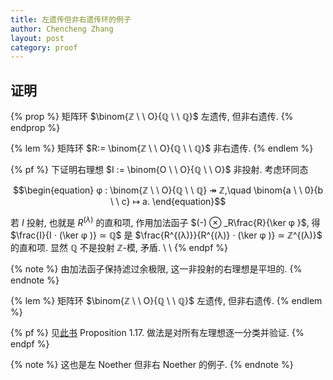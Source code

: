 ```yaml
---
title: 左遗传但非右遗传环的例子
author: Chencheng Zhang
layout: post
category: proof
---
```


## 证明

{% prop %}
矩阵环 $\binom{ℤ \ \ O}{ℚ \ \ ℚ}$ 左遗传, 但非右遗传.
{% endprop %}

{% lem %}
矩阵环 $R:= \binom{ℤ \ \ O}{ℚ \ \ ℚ}$ 非右遗传.
{% endlem %}

{% pf %}
下证明右理想 $I := \binom{O \ \ O}{ℚ \ \ O}$ 非投射. 考虑环同态

$$\begin{equation}
  φ : \binom{ℤ \ \ O}{ℚ \ \ ℚ} ↠ ℤ,\quad \binom{a \ \ 0}{b \ \ c} ↦ a.
\end{equation}$$

若 $I$ 投射, 也就是 $R^{(λ)}$ 的直和项, 作用加法函子 $(-) ⊗ _R\frac{R}{\ker φ }$, 得 $\frac{I}{I ⋅ (\ker φ )} ≃ ℚ$ 是 $\frac{R^{(λ)}}{R^{(λ)} ⋅ (\ker φ )} ≃ ℤ^{(λ)}$ 的直和项. 显然 $ℚ$ 不是投射 $ℤ$-模, 矛盾.
\\
\\
{% endpf %}

{% note %}
由加法函子保持滤过余极限, 这一非投射的右理想是平坦的.
{% endnote %}

{% lem %}
矩阵环 $\binom{ℤ \ \ O}{ℚ \ \ ℚ}$ 左遗传, 但非右遗传.
{% endlem %}

{% pf %}
见[此书](https://link.springer.com/book/10.1007/978-1-4419-8616-0) Proposition 1.17. 做法是对所有左理想逐一分类并验证.
{% endpf %}

{% note %}
这也是左 Noether 但非右 Noether 的例子.
{% endnote %}
